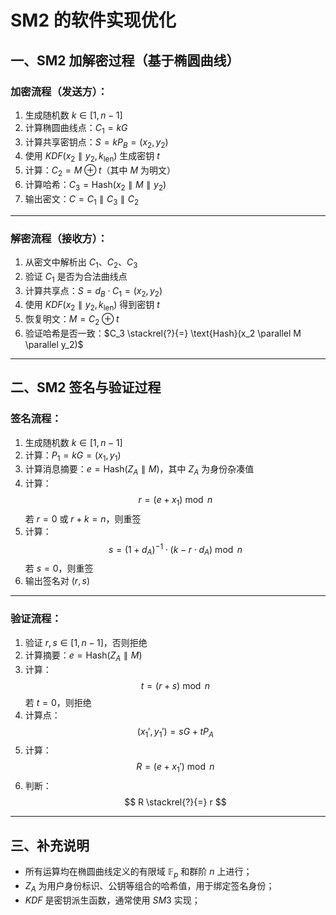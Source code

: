 # SM2 的软件实现优化

## 一、SM2 加解密过程（基于椭圆曲线）

### 加密流程（发送方）：

1. 生成随机数 $k \in [1, n - 1]$
2. 计算椭圆曲线点：$C_1 = kG$
3. 计算共享密钥点：$S = kP_B = (x_2, y_2)$
4. 使用 $KDF(x_2 \parallel y_2, k_{\text{len}})$ 生成密钥 $t$
5. 计算：$C_2 = M \oplus t$（其中 $M$ 为明文）
6. 计算哈希：$C_3 = \text{Hash}(x_2 \parallel M \parallel y_2)$
7. 输出密文：$C = C_1 \parallel C_3 \parallel C_2$

---

### 解密流程（接收方）：

1. 从密文中解析出 $C_1$、$C_2$、$C_3$
2. 验证 $C_1$ 是否为合法曲线点
3. 计算共享点：$S = d_B \cdot C_1 = (x_2, y_2)$
4. 使用 $KDF(x_2 \parallel y_2, k_{\text{len}})$ 得到密钥 $t$
5. 恢复明文：$M = C_2 \oplus t$
6. 验证哈希是否一致：$C_3 \stackrel{?}{=} \text{Hash}(x_2 \parallel M \parallel y_2)$

---

## 二、SM2 签名与验证过程

### 签名流程：

1. 生成随机数 $k \in [1, n - 1]$
2. 计算：$P_1 = kG = (x_1, y_1)$
3. 计算消息摘要：$e = \text{Hash}(Z_A \parallel M)$，其中 $Z_A$ 为身份杂凑值
4. 计算：
   $$
   r = (e + x_1) \bmod n
   $$
   若 $r = 0$ 或 $r + k = n$，则重签
5. 计算：
   $$
   s = \left(1 + d_A\right)^{-1} \cdot \left(k - r \cdot d_A\right) \bmod n
   $$
   若 $s = 0$，则重签
6. 输出签名对 $(r, s)$

---

### 验证流程：

1. 验证 $r, s \in [1, n - 1]$，否则拒绝
2. 计算摘要：$e = \text{Hash}(Z_A \parallel M)$
3. 计算：
   $$
   t = (r + s) \bmod n
   $$
   若 $t = 0$，则拒绝
4. 计算点：
   $$
   (x_1', y_1') = sG + tP_A
   $$
5. 计算：
   $$
   R = (e + x_1') \bmod n
   $$
6. 判断：
   $$
   R \stackrel{?}{=} r
   $$

---

## 三、补充说明

- 所有运算均在椭圆曲线定义的有限域 $\mathbb{F}_p$ 和群阶 $n$ 上进行；
- $Z_A$ 为用户身份标识、公钥等组合的哈希值，用于绑定签名身份；
- $KDF$ 是密钥派生函数，通常使用 $SM3$ 实现；


